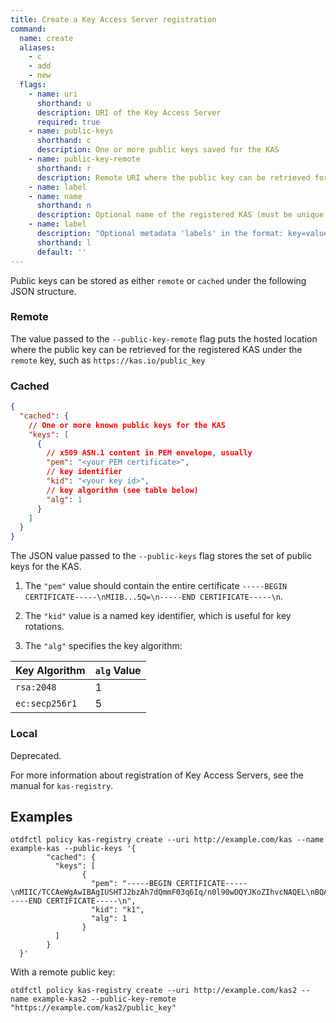 ```yaml
---
title: Create a Key Access Server registration
command:
  name: create
  aliases:
    - c
    - add
    - new
  flags:
    - name: uri
      shorthand: u
      description: URI of the Key Access Server
      required: true
    - name: public-keys
      shorthand: c
      description: One or more public keys saved for the KAS
    - name: public-key-remote
      shorthand: r
      description: Remote URI where the public key can be retrieved for the KAS
    - name: label
    - name: name
      shorthand: n
      description: Optional name of the registered KAS (must be unique within Policy)
    - name: label
      description: "Optional metadata 'labels' in the format: key=value"
      shorthand: l
      default: ''
---
```


Public keys can be stored as either `remote` or `cached` under the following JSON structure.

### Remote

The value passed to the `--public-key-remote` flag puts the hosted location where the public key
can be retrieved for the registered KAS under the `remote` key, such as `https://kas.io/public_key`

### Cached

```json
{
  "cached": {
    // One or more known public keys for the KAS
    "keys": [
      {
        // x509 ASN.1 content in PEM envelope, usually
        "pem": "<your PEM certificate>",
        // key identifier
        "kid": "<your key id>",
        // key algorithm (see table below)
        "alg": 1
      }
    ]
  }
}
```

The JSON value passed to the `--public-keys` flag stores the set of public keys for the KAS.

1. The `"pem"` value should contain the entire certificate `-----BEGIN CERTIFICATE-----\nMIIB...5Q=\n-----END CERTIFICATE-----\n`.

2. The `"kid"` value is a named key identifier, which is useful for key rotations.

3. The `"alg"` specifies the key algorithm:

| Key Algorithm  | `alg` Value |
| -------------- | ----------- |
| `rsa:2048`     | 1           |
| `ec:secp256r1` | 5           |

### Local

Deprecated.

For more information about registration of Key Access Servers, see the manual for `kas-registry`.

## Examples

```shell
otdfctl policy kas-registry create --uri http://example.com/kas --name example-kas --public-keys '{
        "cached": {
          "keys": [
                {
                  "pem": "-----BEGIN CERTIFICATE-----\nMIIC/TCCAeWgAwIBAgIUSHTJ2bzAh7dQmmF03q6Iq/n0l90wDQYJKoZIhvcNAQEL\nBQAwDjEMMAoGA1UEAwwDa2FzMB4XDTI0MDYwNjE3NDY1NFoXDTI1MDYwNjE3NDY1\nNFowDjEMMAoGA1UEAwwDa2FzMIIBIjANBgkqhkiG9w0BAQEFAAOCAQ8AMIIBCgKC\nAQEAxN3APihTiojcaH6oWj1tMtZMaaZ+IA1qtqFmpy5Fg8D5bEsP736GxzUMFsMV\nshrKEXz8dY9Kp23uIwyeC0RPWLe5xIfTkJUbyLpqGdlEgqj10RQ8kSVq270XPES2\nGZUij2DuJVfwpTpLzcti2PsgEOoOKC6NnnAI0NS1mao/2DxQxs/D9hAJjGdpzymb\nxi2TxGnvYbvofCPd8RdFTCPvgwKLS7+MqBcmic9VdX91QNOPmrP3rIoKtjjd+5PY\nl/z73PAxR3K3SIzIZLvItq2ahobOOMiSxw8soOlOdHNUJTpECcduhRbquqmK6fTw\nVOfrcRQhhU4TkDu92LI7SglOWQIDAQABo1MwUTAdBgNVHQ4EFgQUdgxx7U5AQgfi\niQWu3khi9yneEVowHwYDVR0jBBgwFoAUdgxx7U5AQgfiiQWu3khi9yneEVowDwYD\nVR0TAQH/BAUwAwEB/zANBgkqhkiG9w0BAQsFAAOCAQEATcLYbHomJgLQ/H6iDvcA\nIpISF/Rcxgh7NnIqRkB+Tm4xNlNHIxl4Sz+KkEZEPh0WKItGVDj3293rArROEOXI\ntVmn2OBv9M/5DQkHj76Ru4PQ2TcL0CACl1JKfqXLsMc6HHTp8ZTP8lMdpW4kzEc3\nfVtgvtpJc4WHdUIEzAtTlzYRqIbyyBMWeTjXwa54aMv3RZQdJ+C0ehwWTDQDph7n\nKY3+7G0enNEVtyW4dtxvQQbidMany0JEpr6QpPmxC8e0Z23dMDdkR1IoT99PhdW/\nQC8xMjuLCiREV7a6e2MxCGj3fxrnMXwOIqO3AzNswe2amcoz2ktuoqgDTYlo+FkK\n5w==\n-----END CERTIFICATE-----\n",
                  "kid": "k1",
                  "alg": 1
                }
          ]
        }
  }'
```

With a remote public key:
```shell
otdfctl policy kas-registry create --uri http://example.com/kas2 --name example-kas2 --public-key-remote "https://example.com/kas2/public_key"
```
